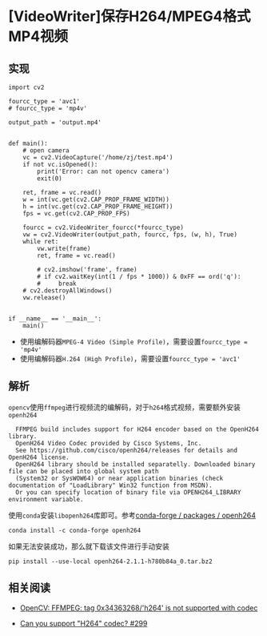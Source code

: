 
# [VideoWriter]保存H264/MPEG4格式MP4视频

## 实现

```
import cv2

fourcc_type = 'avc1'
# fourcc_type = 'mp4v'

output_path = 'output.mp4'


def main():
    # open camera
    vc = cv2.VideoCapture('/home/zj/test.mp4')
    if not vc.isOpened():
        print('Error: can not opencv camera')
        exit(0)

    ret, frame = vc.read()
    w = int(vc.get(cv2.CAP_PROP_FRAME_WIDTH))
    h = int(vc.get(cv2.CAP_PROP_FRAME_HEIGHT))
    fps = vc.get(cv2.CAP_PROP_FPS)

    fourcc = cv2.VideoWriter_fourcc(*fourcc_type)
    vw = cv2.VideoWriter(output_path, fourcc, fps, (w, h), True)
    while ret:
        vw.write(frame)
        ret, frame = vc.read()

        # cv2.imshow('frame', frame)
        # if cv2.waitKey(int(1 / fps * 1000)) & 0xFF == ord('q'):
        #     break
    # cv2.destroyAllWindows()
    vw.release()


if __name__ == '__main__':
    main()
```

* 使用编解码器`MPEG-4 Video (Simple Profile)`，需要设置`fourcc_type = 'mp4v'`
* 使用编解码器`H.264 (High Profile)`，需要设置`fourcc_type = 'avc1'`    

## 解析

`opencv`使用`ffmpeg`进行视频流的编解码，对于`h264`格式视频，需要额外安装`openh264`

```
  FFMPEG build includes support for H264 encoder based on the OpenH264 library.
  OpenH264 Video Codec provided by Cisco Systems, Inc.
  See https://github.com/cisco/openh264/releases for details and OpenH264 license.
  OpenH264 library should be installed separatelly. Downloaded binary file can be placed into global system path
  (System32 or SysWOW64) or near application binaries (check documentation of "LoadLibrary" Win32 function from MSDN).
  Or you can specify location of binary file via OPENH264_LIBRARY environment variable.
```

使用`conda`安装`libopenh264`库即可。参考[conda-forge / packages / openh264](https://anaconda.org/conda-forge/openh264)

```
conda install -c conda-forge openh264
```

如果无法安装成功，那么就下载该文件进行手动安装

```
pip install --use-local openh264-2.1.1-h780b84a_0.tar.bz2
```

## 相关阅读

* [OpenCV: FFMPEG: tag 0x34363268/'h264' is not supported with codec](https://stackoverflow.com/questions/52932157/opencv-ffmpeg-tag-0x34363268-h264-is-not-supported-with-codec/56723380)

* [Can you support "H264" codec? #299](https://github.com/skvark/opencv-python/issues/299)
